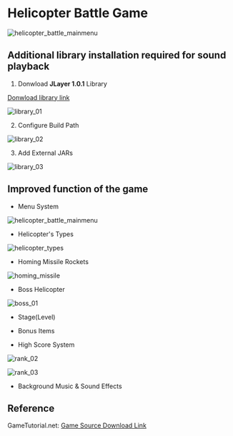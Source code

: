 # Helicopter Battle Game

![helicopter_battle_mainmenu](./img/helicopter_battle_mainmenu.png)

## Additional library installation required for sound playback 

1. Donwload **JLayer 1.0.1** Library

[Donwload library link](http://www.javazoom.net/javalayer/sources.html)

![library_01](./img/library_01.png)

2. Configure Build Path

![library_02](/Users/jeongwhanchoi/GitHub/helicopterbattle/img/library_02.png)

3. Add External JARs

![library_03](./img/library_03.png)



## Improved function of the game

- Menu System

![helicopter_battle_mainmenu](./img/helicopter_battle_mainmenu.png)

- Helicopter's Types

![helicopter_types](./img/helicopter_types.png)

- Homing Missile Rockets

![homing_missile](./img/homing_missile.png)

- Boss Helicopter

![boss_01](./img/boss_01.png)

- Stage(Level)



- Bonus Items



- High Score System

![rank_02](./img/rank_02.png)

![rank_03](./img/rank_03.png)

- Background Music & Sound Effects





## Reference

GameTutorial.net: [Game Source Download Link](http://www.gametutorial.net/article/Animation---Helicopter-Bettle)